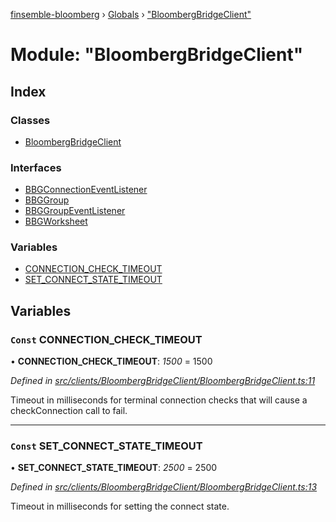 [finsemble-bloomberg](../README.md) › [Globals](../globals.md) › ["BloombergBridgeClient"](_bloombergbridgeclient_.md)

# Module: "BloombergBridgeClient"

## Index

### Classes

* [BloombergBridgeClient](../classes/_bloombergbridgeclient_.bloombergbridgeclient.md)

### Interfaces

* [BBGConnectionEventListener](../interfaces/_bloombergbridgeclient_.bbgconnectioneventlistener.md)
* [BBGGroup](../interfaces/_bloombergbridgeclient_.bbggroup.md)
* [BBGGroupEventListener](../interfaces/_bloombergbridgeclient_.bbggroupeventlistener.md)
* [BBGWorksheet](../interfaces/_bloombergbridgeclient_.bbgworksheet.md)

### Variables

* [CONNECTION_CHECK_TIMEOUT](_bloombergbridgeclient_.md#const-connection_check_timeout)
* [SET_CONNECT_STATE_TIMEOUT](_bloombergbridgeclient_.md#const-set_connect_state_timeout)

## Variables

### `Const` CONNECTION_CHECK_TIMEOUT

• **CONNECTION_CHECK_TIMEOUT**: *1500* = 1500

*Defined in [src/clients/BloombergBridgeClient/BloombergBridgeClient.ts:11](https://github.com/ChartIQ/finsemble-bloomberg/blob/9f14117/src/clients/BloombergBridgeClient/BloombergBridgeClient.ts#L11)*

Timeout in milliseconds for terminal connection checks that will cause a checkConnection
call to fail.

___

### `Const` SET_CONNECT_STATE_TIMEOUT

• **SET_CONNECT_STATE_TIMEOUT**: *2500* = 2500

*Defined in [src/clients/BloombergBridgeClient/BloombergBridgeClient.ts:13](https://github.com/ChartIQ/finsemble-bloomberg/blob/9f14117/src/clients/BloombergBridgeClient/BloombergBridgeClient.ts#L13)*

Timeout in milliseconds for setting the connect state.
